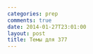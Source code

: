 ```yaml
---
categories: prep
comments: true
date: 2014-01-27T23:01:00
layout: post
title: Темы для 377
---
```


